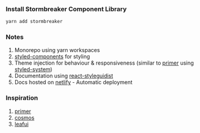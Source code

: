 ### Install Stormbreaker Component Library

```md
yarn add stormbreaker
```

### Notes

1. Monorepo using yarn workspaces
2. [styled-components](https://www.styled-components.com/) for styling
3. Theme injection for behaviour & responsiveness (similar to [primer](https://primer.style/components/docs/primer-theme) using [styled-system](https://styled-system.com/getting-started/))
4. Documentation using [react-styleguidist](https://react-styleguidist.js.org/)
5. Docs hosted on [netlify](https://www.netlify.com/) - Automatic deployment

### Inspiration

1. [primer](https://github.com/primer/components)
2. [cosmos](https://github.com/auth0/cosmos)
3. [leafui](https://github.com/treebohotels/leaf-ui)
